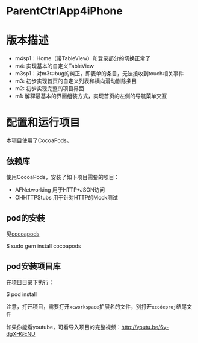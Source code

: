 ParentCtrlApp4iPhone
====================

# 版本描述

* m4sp1：Home（带TableView）和登录部分的切换正常了
* m4: 实现基本的自定义TableView
* m3sp1：对m3中bug的纠正，即表单的条目，无法接收到touch相关事件
* m3: 初步实现首页的自定义列表和横向滑动删除条目
* m2: 初步实现完整的项目界面
* m1: 解释最基本的界面组装方式，实现首页的左侧的导航菜单交互

# 配置和运行项目

本项目使用了CocoaPods。

## 依赖库

使用CocoaPods，安装了如下项目需要的项目：

* AFNetworking  用于HTTP+JSON访问
* OHHTTPStubs   用于针对HTTP的Mock测试


## pod的安装

见[cocoapods](http://cocoapods.org/)

  $ sudo gem install cocoapods


## pod安装项目库

在项目目录下执行：

$ pod install

注意，打开项目，需要打开`xcworkspace`扩展名的文件，别打开`xcodeproj`结尾文件

如果你能看youtube，可看导入项目的完整视频：http://youtu.be/6y-dgXHGENU

